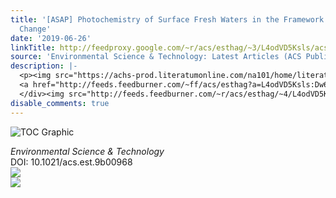 ```yaml
---
title: '[ASAP] Photochemistry of Surface Fresh Waters in the Framework of Climate
  Change'
date: '2019-06-26'
linkTitle: http://feedproxy.google.com/~r/acs/esthag/~3/L4odVD5Ksls/acs.est.9b00968
source: 'Environmental Science & Technology: Latest Articles (ACS Publications)'
description: |-
  <p><img src="https://achs-prod.literatumonline.com/na101/home/literatum/publisher/achs/journals/content/esthag/0/esthag.ahead-of-print/acs.est.9b00968/20190626/images/medium/es-2019-00968r_0010.gif" alt="TOC Graphic"/></p><div><cite>Environmental Science & Technology</cite></div><div>DOI: 10.1021/acs.est.9b00968</div><div class="feedflare">
  <a href="http://feeds.feedburner.com/~ff/acs/esthag?a=L4odVD5Ksls:Dw62Nc1FP3s:yIl2AUoC8zA"><img src="http://feeds.feedburner.com/~ff/acs/esthag?d=yIl2AUoC8zA" border="0"></img></a>
  </div><img src="http://feeds.feedburner.com/~r/acs/esthag/~4/L4odVD5Ksls" ...
disable_comments: true
---
```

<p><img src="https://achs-prod.literatumonline.com/na101/home/literatum/publisher/achs/journals/content/esthag/0/esthag.ahead-of-print/acs.est.9b00968/20190626/images/medium/es-2019-00968r_0010.gif" alt="TOC Graphic"/></p><div><cite>Environmental Science & Technology</cite></div><div>DOI: 10.1021/acs.est.9b00968</div><div class="feedflare">
<a href="http://feeds.feedburner.com/~ff/acs/esthag?a=L4odVD5Ksls:Dw62Nc1FP3s:yIl2AUoC8zA"><img src="http://feeds.feedburner.com/~ff/acs/esthag?d=yIl2AUoC8zA" border="0"></img></a>
</div><img src="http://feeds.feedburner.com/~r/acs/esthag/~4/L4odVD5Ksls" ...